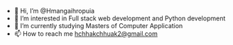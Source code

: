 - 👋 Hi, I’m @Hmangaihropuia
- 👀 I’m interested in Full stack web development and Python development
- 🌱 I’m currently studying Masters of Computer Application 
- 📫 How to reach me hchhakchhuak2@gmail.com

<!---
Hmangaihropuia/Hmangaihropuia is a ✨ special ✨ repository because its `README.md` (this file) appears on your GitHub profile.
You can click the Preview link to take a look at your changes.
--->
